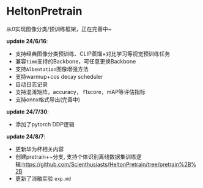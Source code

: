# HeltonPretrain

从0实现图像分类/预训练框架，正在完善中~



**update 24/6/16**:

- 支持经典图像分类预训练、CLIP蒸馏+对比学习等视觉预训练任务
- 兼容`timm`支持的Backbone，可任意更换Backbone
- 支持`Albentation`图像增强方法
- 支持warmup+cos decay scheduler
- 自动日志记录
- 支持混淆矩阵，accuracy， f1score，mAP等评估指标
- 支持onnx格式导出(完善中)

**update 24/7/30**:

- 添加了pytorch DDP逻辑

**update 24/8/7**:
- 更新华为杯相关内容
- 创建pretrain++分支, 支持个体识别离线数据集训练逻辑:https://github.com/Scienthusiasts/HeltonPretrain/tree/pretrain%2B%2B
- 更新了消融实验 `exp.md`